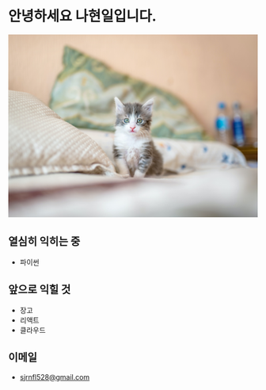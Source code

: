 # 안녕하세요 나현일입니다.

![](https://github.com/NaHyeonil/NaHyeonil/raw/main/assets/kote-puerto-so5nsYDOdxw-unsplash.jpg)

## 열심히 익히는 중

+ 파이썬

## 앞으로 익힐 것

+ 장고
+ 리액트
+ 클라우드

## 이메일
+ sjrnfl528@gmail.com
